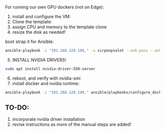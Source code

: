 
For running our own GPU dockers (not on Edge):
1. install and configure the VM:
2. Clone the template:
3. assign CPU and memory to the template clone
4. resize the disk as needed!

boot strap it for Ansible:
```bash
ansible-playbook -i "192.168.120.108," -u sirpoopsalot --ask-pass --ask-become-pass ansible/playbooks/ssh_bootstrap.yaml
```

5. INSTALL NVIDIA DRIVERS!
```bash
sudo apt install nvidia-driver-550-server
```

6. reboot, and verify with nvidia-smi
7. install docker and nvidia runtime:
```bash
ansible-playbook -i "192.168.120.108," ansible/playbooks/configure_docker_gpu_vm.yaml
```


## TO-DO:
1. incorporate nvidia driver installation
2. revise instructions as more of the manual steps are added!

